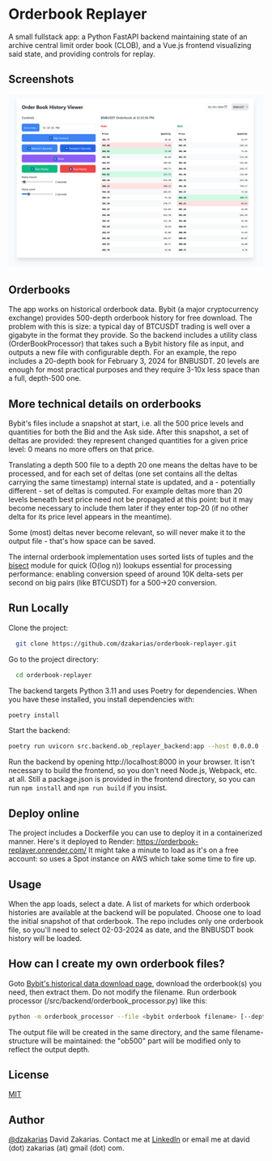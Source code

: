
# Orderbook Replayer

A small fullstack app: a Python FastAPI backend maintaining state of an archive central limit order book (CLOB), and a Vue.js frontend visualizing said state, and providing controls for replay.




## Screenshots

![App Screenshot](./screenshot/screen1.png)


## Orderbooks

The app works on historical orderbook data. Bybit (a major cryptocurrency exchange) provides 500-depth orderbook history for free download. The problem with this is size: a typical day of BTCUSDT trading is well over a gigabyte in the format they provide. So the backend includes a utility class (OrderBookProcessor) that takes such a Bybit history file as input, and outputs a new file with configurable depth. For an example, the repo includes a 20-depth book for February 3, 2024 for BNBUSDT. 20 levels are enough for most practical purposes and they require 3-10x less space than a full, depth-500 one.

## More technical details on orderbooks

Bybit's files include a snapshot at start, i.e. all the 500 price levels and quantities for both the Bid and the Ask side. After this snapshot, a set of deltas are provided: they represent changed quantities for a given price level: 0 means no more offers on that price. 

Translating a depth 500 file to a depth 20 one means the deltas have to be processed, and for each set of deltas (one set contains all the deltas carrying the same timestamp) internal state is updated, and a - potentially different - set of deltas is computed. For example deltas more than 20 levels beneath best price need not be propagated at this point: but it may become necessary to include them later if they enter top-20 (if no other delta for its price level appears in the meantime).

Some (most) deltas never become relevant, so will never make it to the output file - that's how space can be saved. 

The internal orderbook implementation uses sorted lists of tuples and the [bisect](https://docs.python.org/3/library/bisect.html) module for quick (O(log n)) lookups essential for processing performance: enabling conversion speed of around 10K delta-sets per second on big pairs (like BTCUSDT) for a 500->20 conversion.

## Run Locally

Clone the project:

```bash
  git clone https://github.com/dzakarias/orderbook-replayer.git
```

Go to the project directory:

```bash
  cd orderbook-replayer
```

The backend targets Python 3.11 and uses Poetry for dependencies. When you have these installed, you install dependencies with:

```bash
poetry install
```

Start the backend:

```bash
poetry run uvicorn src.backend.ob_replayer_backend:app --host 0.0.0.0 --port 8000 --reload
```

Run the backend by opening http://localhost:8000 in your browser. It isn't necessary to build the frontend, so you don't need Node.js, Webpack, etc. at all.
Still a package.json is provided in the frontend directory, so you can run `npm install` and `npm run build` if you insist.

## Deploy online

The project includes a Dockerfile you can use to deploy it in a containerized manner. Here's it deployed to Render: https://orderbook-replayer.onrender.com/
It might take a minute to load as it's on a free account: so uses a Spot instance on AWS which take some time to fire up.

## Usage

When the app loads, select a date. A list of markets for which orderbook histories are available at the backend will be populated. Choose one to load the initial snapshot of that orderbook.
The repo includes only one orderbook file, so you'll need to select 02-03-2024 as date, and the BNBUSDT book history will be loaded.

## How can I create my own orderbook files?

Goto [Bybit's historical data download page](https://www.bybit.com/derivatives/en/history-data), download the orderbook(s) you need, then extract them. Do not modify the filename. Run orderbook processor (/src/backend/orderbook_processor.py) like this:


```bash
python -m orderbook_processor --file <bybit orderbook filename> [--depth <desired depth>]
```

The output file will be created in the same directory, and the same filename-structure will be maintained: the "ob500" part will be modified only to reflect the output depth.


## License

[MIT](https://choosealicense.com/licenses/mit/)


## Author

[@dzakarias](https://www.github.com/dzakarias) David Zakarias. Contact me at [LinkedIn](https://www.linkedin.com/in/david-zakarias-9720a24/) or email me at david (dot) zakarias (at) gmail (dot) com.

